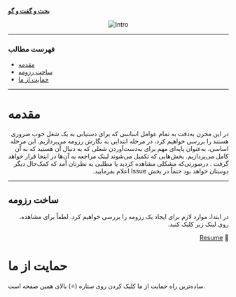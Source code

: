 <div align="left" markdown="1">

[**بحث و گفت و گو**](https://github.com/soheilsec/WAP-Interview/issues)
</div>


<div align=center markdown="1">

![Intro](https://user-images.githubusercontent.com/46918547/260325661-63e1da97-8473-4934-8e9c-d0209109b8eb.jpg)
<br>
</div>

<div dir=“rtl” markdown=“1”>

***
### فهرست مطالب

- [مقدمه](#%D9%85%D9%82%D8%AF%D9%85%D9%87)
- [ساخت رزومه](#%D8%B3%D8%A7%D8%AE%D8%AA-%D8%B1%D8%B2%D9%88%D9%85%D9%87)
- [حمایت از ما](#%D8%AD%D9%85%D8%A7%DB%8C%D8%AA-%D8%A7%D8%B2-%D9%85%D8%A7)

***

</div>

# مقدمه

<div dir="rtl" text-align="justify" markdown="1">

در این مخزن به‌دقت به تمام عوامل اساسی که برای دستیابی به یک شغل خوب ضروری هستند را بررسی خواهیم کرد، در مرحله ابتدایی به نگارش رزومه می‌پردازیم. این مرحله اساسی، به‌عنوان پایه‌ای مهم برای به‌دست‌آوردن شغلی که به دنبال آن هستید که به آن کامل می‌پردازیم.
بخش‌هایی که تکمیل می‌شوند لینک مراجعه به آن‌ها در اینجا قرار خواهد گرفت .
درصورتی‌که مشکلی مشاهده کردید یا مطلبی به نظرتان آمد که کمک‌حال دیگر دوستان خواهد بود حتماً در بخش Issue اعلام بفرمایید.

</div>

---
## ساخت رزومه

<div dir="rtl" markdown="1">
در ابتدا، موارد لازم برای ایجاد یک رزومه را بررسی خواهیم کرد. لطفاً برای مشاهده، روی لینک زیر کلیک کنید.

🔖 [Resume](https://github.com/LaneZero/FireUpJob/tree/main/Resume)

</div>



# حمایت از ما

ساده‌ترین راه حمایت از ما کلیک کردن روی ستاره (⭐) بالای همین صفحه است.